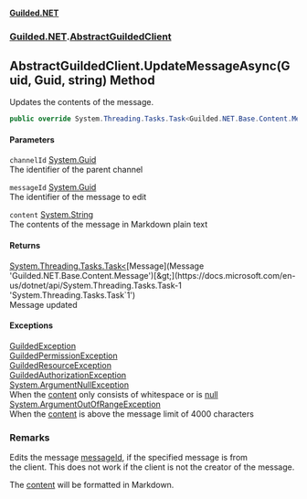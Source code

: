 
#### [Guilded.NET](Guilded_NET 'Guilded_NET')
### [Guilded.NET](Guilded_NET#Guilded_NET 'Guilded.NET').[AbstractGuildedClient](AbstractGuildedClient 'Guilded.NET.AbstractGuildedClient')
## AbstractGuildedClient.UpdateMessageAsync(Guid, Guid, string) Method
Updates the contents of the message.  
```csharp
public override System.Threading.Tasks.Task<Guilded.NET.Base.Content.Message> UpdateMessageAsync(System.Guid channelId, System.Guid messageId, string content);
```

#### Parameters
<a name='Guilded_NET_AbstractGuildedClient_UpdateMessageAsync(System_Guid_System_Guid_string)_channelId'></a>
`channelId` [System.Guid](https://docs.microsoft.com/en-us/dotnet/api/System.Guid 'System.Guid')  
The identifier of the parent channel
  
<a name='Guilded_NET_AbstractGuildedClient_UpdateMessageAsync(System_Guid_System_Guid_string)_messageId'></a>
`messageId` [System.Guid](https://docs.microsoft.com/en-us/dotnet/api/System.Guid 'System.Guid')  
The identifier of the message to edit
  
<a name='Guilded_NET_AbstractGuildedClient_UpdateMessageAsync(System_Guid_System_Guid_string)_content'></a>
`content` [System.String](https://docs.microsoft.com/en-us/dotnet/api/System.String 'System.String')  
The contents of the message in Markdown plain text
  

#### Returns
[System.Threading.Tasks.Task&lt;](https://docs.microsoft.com/en-us/dotnet/api/System.Threading.Tasks.Task-1 'System.Threading.Tasks.Task`1')[Message](Message 'Guilded.NET.Base.Content.Message')[&gt;](https://docs.microsoft.com/en-us/dotnet/api/System.Threading.Tasks.Task-1 'System.Threading.Tasks.Task`1')  
Message updated

#### Exceptions
[GuildedException](GuildedException 'Guilded.NET.Base.GuildedException')  
[GuildedPermissionException](GuildedPermissionException 'Guilded.NET.Base.GuildedPermissionException')  
[GuildedResourceException](GuildedResourceException 'Guilded.NET.Base.GuildedResourceException')  
[GuildedAuthorizationException](GuildedAuthorizationException 'Guilded.NET.Base.GuildedAuthorizationException')  
[System.ArgumentNullException](https://docs.microsoft.com/en-us/dotnet/api/System.ArgumentNullException 'System.ArgumentNullException')  
When the [content](AbstractGuildedClient_UpdateMessageAsync(Guid_Guid_string)#Guilded_NET_AbstractGuildedClient_UpdateMessageAsync(System_Guid_System_Guid_string)_content 'Guilded.NET.AbstractGuildedClient.UpdateMessageAsync(System.Guid, System.Guid, string).content') only consists of whitespace or is [null](https://docs.microsoft.com/en-us/dotnet/csharp/language-reference/keywords/null 'https://docs.microsoft.com/en-us/dotnet/csharp/language-reference/keywords/null')
[System.ArgumentOutOfRangeException](https://docs.microsoft.com/en-us/dotnet/api/System.ArgumentOutOfRangeException 'System.ArgumentOutOfRangeException')  
When the [content](AbstractGuildedClient_UpdateMessageAsync(Guid_Guid_string)#Guilded_NET_AbstractGuildedClient_UpdateMessageAsync(System_Guid_System_Guid_string)_content 'Guilded.NET.AbstractGuildedClient.UpdateMessageAsync(System.Guid, System.Guid, string).content') is above the message limit of 4000 characters
### Remarks
Edits the message [messageId](AbstractGuildedClient_UpdateMessageAsync(Guid_Guid_string)#Guilded_NET_AbstractGuildedClient_UpdateMessageAsync(System_Guid_System_Guid_string)_messageId 'Guilded.NET.AbstractGuildedClient.UpdateMessageAsync(System.Guid, System.Guid, string).messageId'), if the specified message is from  
the client. This does not work if the client is not the creator of the message.



The [content](AbstractGuildedClient_UpdateMessageAsync(Guid_Guid_string)#Guilded_NET_AbstractGuildedClient_UpdateMessageAsync(System_Guid_System_Guid_string)_content 'Guilded.NET.AbstractGuildedClient.UpdateMessageAsync(System.Guid, System.Guid, string).content') will be formatted in Markdown.
